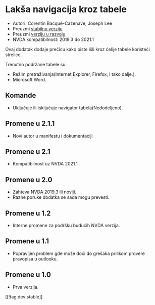# Lakša navigacija kroz tabele  #

* Autori: Corentin Bacqué-Cazenave, Joseph Lee
* Preuzmi [stabilnu verziju ][1]
* Preuzmi [verziju u razvoju ][2]
* NVDA kompatibilnost: 2019.3 do 2021.1

Ovaj dodatak dodaje prečicu kako biste išli kroz ćelije tabele koristeći
strelice.

Trenutno podržane tabele su:

* Režim pretraživanja(Internet Explorer, Firefox, I tako dalje.).
* Microsoft Word.

## Komande

* Uključuje ili isključuje navigator tabela(Nedodeljeno).

## Promene u 2.1.1

* Novi autor u manifestu i dokumentaciji

## Promene u 2.1

* Kompatibilnost uz NVDA 2021.1

## Promene u 2.0

* Zahteva NVDA 2019.3 ili noviji.
* Razne poruke dodatka se sada mogu prevesti.

## Promene u 1.2

* Interne promene za podršku budućih NVDA verzija.

## Promene u 1.1

* Popravljen problem gde može doći do grešaka prilikom provere pravopisa u
  outlooku.

## Promene u 1.0

*   Prva verzija.

[[!tag dev stable]]

[1]: https://addons.nvda-project.org/files/get.php?file=etn

[2]: https://addons.nvda-project.org/files/get.php?file=etn-dev

